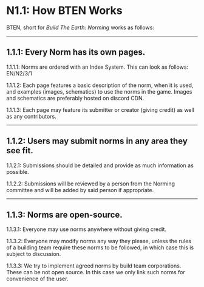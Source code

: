 # N1.1: How BTEN Works

BTEN, short for *Build The Earth: Norming* works as follows:

***

## 1.1.1: Every Norm has its own pages.    

1.1.1.1: Norms are ordered with an Index System. This can look as follows: EN/N2/3/1    

1.1.1.2: Each page features a basic description of the norm, when it is used, and examples (images, schematics) to use the norms in the game. Images and schematics are preferably hosted on discord CDN.

1.1.1.3: Each page may feature its submitter or creator (giving credit) as well as any contributors. 

***

## 1.1.2: Users may submit norms in any area they see fit.

1.1.2.1: Submissions should be detailed and provide as much information as possible.

1.1.2.2: Submissions will be reviewed by a person from the Norming committee and will be added by said person if appropriate.

***

## 1.1.3: Norms are open-source.

1.1.3.1: Everyone may use norms anywhere without giving credit.

1.1.3.2: Everyone may modify norms any way they please, unless the rules of a building team require these norms to be followed, in which case this is subject to discussion.

1.1.3.3: We try to implement agreed norms by build team corporations. These can be not open source. In this case we only link such norms for convenience of the user.
